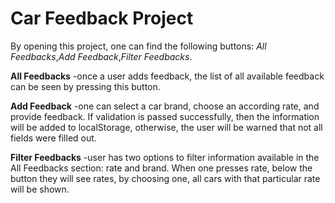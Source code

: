 # Car Feedback Project

By opening this project, one can find the following buttons: _All Feedbacks_,_Add Feedback_,_Filter Feedbacks_.

**All Feedbacks**
-once a user adds feedback, the list of all available feedback can be seen by pressing this button.

**Add Feedback**
-one can select a car brand, choose an according rate, and provide feedback. If validation is passed successfully, then the information will be added to localStorage, otherwise, the user will be warned that not all fields were filled out.

**Filter Feedbacks**
-user has two options to filter information available in the All Feedbacks section: rate and brand. When one presses rate, below the button they will see rates, by choosing one, all cars with that particular rate will be shown. 
